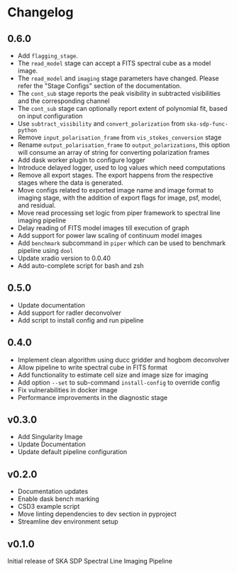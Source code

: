# Changelog

## 0.6.0

- Add `flagging_stage`.
- The `read_model` stage can accept a FITS spectral cube as a model image.
- The `read_model` and `imaging` stage parameters have changed. Please refer the "Stage Configs" section of the documentation.
- The `cont_sub` stage reports the peak visibility in subtracted visibilities and the corresponding channel
- The `cont_sub` stage can optionally report extent of polynomial fit, based on input configuration
- Use `subtract_visibility` and `convert_polarization` from `ska-sdp-func-python`
- Remove `input_polarisation_frame` from `vis_stokes_conversion` stage
- Rename `output_polarisation_frame` to `output_polarizations`, this option will consume an array of string for converting polarization frames
- Add dask worker plugin to configure logger
- Introduce delayed logger, used to log values which need computations
- Remove all export stages. The export happens from the respective stages where the data is generated.
- Move configs related to exported image name and image format to imaging stage, with the addition of export flags for image, psf, model, and residual.
- Move read processing set logic from piper framework to spectral line imaging pipeline
- Delay reading of FITS model images till execution of graph
- Add support for power law scaling of continuum model images
- Add `benchmark` subcommand in `piper` which can be used to benchmark pipeline using `dool`
- Update xradio version to 0.0.40
- Add auto-complete script for bash and zsh

## 0.5.0

- Update documentation
- Add support for radler deconvolver
- Add script to install config and run pipeline

## 0.4.0

- Implement clean algorithm using ducc gridder and hogbom deconvolver
- Allow pipeline to write spectral cube in FITS format
- Add functionality to estimate cell size and image size for imaging
- Add option `--set` to sub-command `install-config` to override config
- Fix vulnerabilities in docker image
- Performance improvements in the diagnostic stage

## v0.3.0

- Add Singularity Image
- Update Documentation
- Update default pipeline configuration

## v0.2.0

- Documentation updates
- Enable dask bench marking
- CSD3 example script
- Move linting dependencies to dev section in pyproject
- Streamline dev environment setup

## v0.1.0

Initial release of SKA SDP Spectral Line Imaging Pipeline
